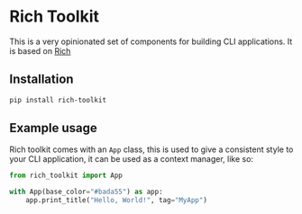 # Rich Toolkit

This is a very opinionated set of components for building CLI applications.
It is based on [Rich](https://github.com/Textualize/rich)

## Installation

```bash
pip install rich-toolkit
```

## Example usage

Rich toolkit comes with an `App` class, this is used to give a consistent
style to your CLI application, it can be used as a context manager, like so:

```python
from rich_toolkit import App

with App(base_color="#bada55") as app:
    app.print_title("Hello, World!", tag="MyApp")
```
